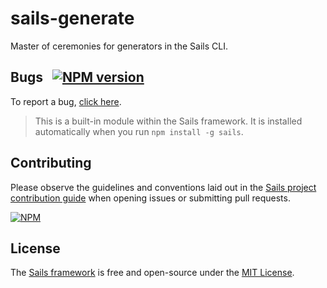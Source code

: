 # sails-generate

Master of ceremonies for generators in the Sails CLI.


## Bugs &nbsp; [![NPM version](https://badge.fury.io/js/sails-generate.svg)](http://npmjs.com/package/sails-generate)

To report a bug, [click here](http://sailsjs.com/bugs).

> This is a built-in module within the Sails framework.  It is installed automatically when you run `npm install -g sails`.


## Contributing

Please observe the guidelines and conventions laid out in the [Sails project contribution guide](http://sailsjs.com/contribute) when opening issues or submitting pull requests.

[![NPM](https://nodei.co/npm/sails-generate.png?downloads=true)](http://npmjs.com/package/sails-generate)


## License

The [Sails framework](http://sailsjs.com) is free and open-source under the [MIT License](http://sailsjs.com/license).
